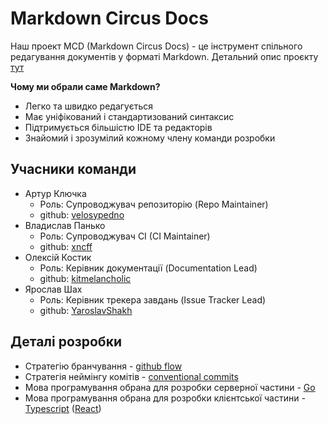# Markdown Circus Docs

Наш проект MCD (Markdown Circus Docs) - це інструмент спільного редагування документів у форматі Markdown. Детальний опис проєкту [тут](./Project-Description.md)
  
**Чому ми обрали саме Markdown?**

- Легко та швидко редагується
- Має уніфікований і стандартизований синтаксис
- Підтримується більшістю IDE та редакторів
- Знайомий і зрозумілий кожному члену команди розробки

## Учасники команди

- Артур Ключка
  - Роль: Супроводжувач репозиторію (Repo Maintainer)
  - github: [velosypedno](https://github.com/velosypedno)
- Владислав Панько
  - Роль: Супроводжувач CI (CI Maintainer)
  - github: [xncff](https://github.com/xncff)
- Олексій Костик
  - Роль: Керівник документації (Documentation Lead)
  - github: [kitmelancholic](https://github.com/kitmelancholic)
- Ярослав Шах
  - Роль: Керівник трекера завдань (Issue Tracker Lead)
  - github: [YaroslavShakh](https://github.com/YaroslavShakh)

## Деталі розробки

- Стратегію бранчування - [github flow](https://docs.github.com/en/get-started/using-github/github-flow)
- Стратегія неймінгу комітів - [conventional commits](https://www.conventionalcommits.org/en/v1.0.0/)
- Мова програмування обрана для розробки серверної частини - [Go](https://go.dev/)
- Мова програмування обрана для розробки клієнтської частини - [Typescript](https://www.typescriptlang.org/) ([React](https://react.dev/))
